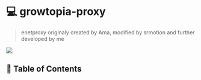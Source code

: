 # 💻 growtopia-proxy
> enetproxy originaly created by Ama, modified by srmotion and further developed by me
 
<img src="https://img.shields.io/static/v1?label=Version&message=2.4&color=orange"></img>
## 🚩 Table of Contents


